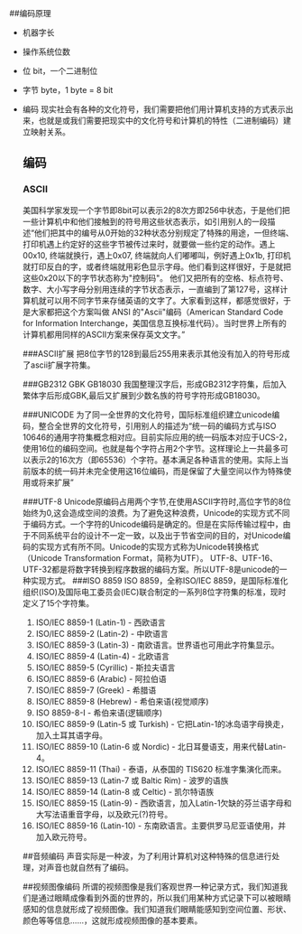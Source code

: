 ##编码原理

* 机器字长
* 操作系统位数

* 位
   bit，一个二进制位
* 字节
   byte，1 byte = 8 bit
   
* 编码
  现实社会有各种的文化符号，我们需要把他们用计算机支持的方式表示出来，也就是或我们需要把现实中的文化符号和计算机的特性（二进制编码）建立映射关系。
  
  ## 编码
  ### ASCII
    美国科学家发现一个字节即8bit可以表示2的8次方即256中状态，于是他们把一些计算机中和他们接触到的符号用这些状态表示，如引用别人的一段描述“他们把其中的编号从0开始的32种状态分别规定了特殊的用途，一但终端、打印机遇上约定好的这些字节被传过来时，就要做一些约定的动作。遇上00x10, 终端就换行，遇上0x07, 终端就向人们嘟嘟叫，例好遇上0x1b, 打印机就打印反白的字，或者终端就用彩色显示字母。他们看到这样很好，于是就把这些0x20以下的字节状态称为"控制码"。
    他们又把所有的空格、标点符号、数字、大小写字母分别用连续的字节状态表示，一直编到了第127号，这样计算机就可以用不同字节来存储英语的文字了。大家看到这样，都感觉很好，于是大家都把这个方案叫做 ANSI 的"Ascii"编码（American Standard Code for Information Interchange，美国信息互换标准代码）。当时世界上所有的计算机都用同样的ASCII方案来保存英文文字。”  
  
  ###ASCII扩展
    把8位字节的128到最后255用来表示其他没有加入的符号形成了ascii扩展字符集。
    
  ###GB2312 GBK  GB18030
    我国整理汉字后，形成GB2312字符集，后加入繁体字后形成GBK,最后又扩展到少数名族的符号字符形成GB18030。
    
  ###UNICODE
    为了同一全世界的文化符号，国际标准组织建立unicode编码，整合全世界的文化符号，引用别人的描述为“统一码的编码方式与ISO 10646的通用字符集概念相对应。目前实际应用的统一码版本对应于UCS-2，使用16位的编码空间。也就是每个字符占用2个字节。这样理论上一共最多可以表示2的16次方（即65536）个字符。基本满足各种语言的使用。实际上当前版本的统一码并未完全使用这16位编码，而是保留了大量空间以作为特殊使用或将来扩展”
    
  ###UTF-8
    Unicode原编码占用两个字节,在使用ASCII字符时,高位字节的8位始终为0,这会造成空间的浪费。为了避免这种浪费，Unicode的实现方式不同于编码方式。一个字符的Unicode编码是确定的。但是在实际传输过程中，由于不同系统平台的设计不一定一致，以及出于节省空间的目的，对Unicode编码的实现方式有所不同。Unicode的实现方式称为Unicode转换格式（Unicode Transformation Format，简称为UTF）。
  UTF-8、UTF-16、UTF-32都是将数字转换到程序数据的编码方案。所以UTF-8是unicode的一种实现方式。
  ###ISO 8859
  ISO 8859，全称ISO/IEC 8859，是国际标准化组织(ISO)及国际电工委员会(IEC)联合制定的一系列8位字符集的标准，现时定义了15个字符集。 
  1. ISO/IEC 8859-1 (Latin-1) - 西欧语言 
  2. ISO/IEC 8859-2 (Latin-2) - 中欧语言 
  3. ISO/IEC 8859-3 (Latin-3) - 南欧语言。世界语也可用此字符集显示。 
  4. ISO/IEC 8859-4 (Latin-4) - 北欧语言 
  5. ISO/IEC 8859-5 (Cyrillic) - 斯拉夫语言 
  6. ISO/IEC 8859-6 (Arabic) - 阿拉伯语 
  7. ISO/IEC 8859-7 (Greek) - 希腊语 
  8. ISO/IEC 8859-8 (Hebrew) - 希伯来语(视觉顺序) 
  9. ISO 8859-8-I - 希伯来语(逻辑顺序) 
  10. ISO/IEC 8859-9 (Latin-5 或 Turkish) - 它把Latin-1的冰岛语字母换走，加入土耳其语字母。 
  11. ISO/IEC 8859-10 (Latin-6 或 Nordic) - 北日耳曼语支，用来代替Latin-4。 
  12. ISO/IEC 8859-11 (Thai) - 泰语，从泰国的 TIS620 标准字集演化而来。 
  13. ISO/IEC 8859-13 (Latin-7 或 Baltic Rim) - 波罗的语族 
  14. ISO/IEC 8859-14 (Latin-8 或 Celtic) - 凯尔特语族 
  15. ISO/IEC 8859-15 (Latin-9) - 西欧语言，加入Latin-1欠缺的芬兰语字母和大写法语重音字母，以及欧元(?)符号。 
  16. ISO/IEC 8859-16 (Latin-10) - 东南欧语言。主要供罗马尼亚语使用，并加入欧元符号。
  
  ##音频编码
    声音实际是一种波，为了利用计算机对这种特殊的信息进行处理，对声音也就自然有了编码。
   
  ##视频图像编码
    所谓的视频图像是我们客观世界一种记录方式，我们知道我们是通过眼睛成像看到外面的世界的，所以我们用某种方式记录下可以被眼睛感知的信息就形成了视频图像。我们知道我们眼睛能感知到空间位置、形状、颜色等等信息......，这就形成视频图像的基本要素。
  
  
  
